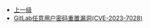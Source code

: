 * [上一级](docs/wy876_poc/)
* [GitLab任意用户密码重置漏洞(CVE-2023-7028)](docs/wy876_poc/GitLab/GitLab%E4%BB%BB%E6%84%8F%E7%94%A8%E6%88%B7%E5%AF%86%E7%A0%81%E9%87%8D%E7%BD%AE%E6%BC%8F%E6%B4%9E%28CVE-2023-7028%29.md)
